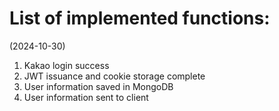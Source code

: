 # List of implemented functions:  
(2024-10-30)  
1. Kakao login success  
2. JWT issuance and cookie storage complete  
3. User information saved in MongoDB  
4. User information sent to client  

